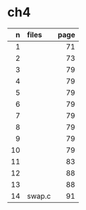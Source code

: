 # ch4

| n  | files  | page |
| -: | :-     | -:   |
| 1  |        | 71   |
| 2  |        | 73   |
| 3  |        | 79   |
| 4  |        | 79   |
| 5  |        | 79   |
| 6  |        | 79   |
| 7  |        | 79   |
| 8  |        | 79   |
| 9  |        | 79   |
| 10 |        | 79   |
| 11 |        | 83   |
| 12 |        | 88   |
| 13 |        | 88   |
| 14 | swap.c | 91   |
